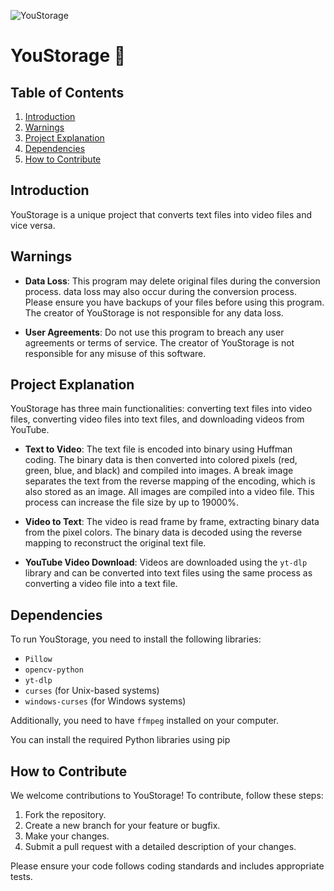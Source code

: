 
![YouStorage](https://github.com/user-attachments/assets/92486502-f9ae-44df-9518-5db3764147b6)

# YouStorage 🔁

## Table of Contents

1. [Introduction](#introduction)
2. [Warnings](#warnings)
3. [Project Explanation](#project-explanation)
4. [Dependencies](#dependencies)
5. [How to Contribute](#how-to-contribute)

## Introduction

YouStorage is a unique project that converts text files into video files and vice versa.

## Warnings

- **Data Loss**: This program may delete original files during the conversion process. data loss may also occur during the conversion process. Please ensure you have backups of your files before using this program. The creator of YouStorage is not responsible for any data loss.

- **User Agreements**: Do not use this program to breach any user agreements or terms of service. The creator of YouStorage is not responsible for any misuse of this software.

## Project Explanation

YouStorage has three main functionalities: converting text files into video files, converting video files into text files, and downloading videos from YouTube.

- **Text to Video**: The text file is encoded into binary using Huffman coding. The binary data is then converted into colored pixels (red, green, blue, and black) and compiled into images. A break image separates the text from the reverse mapping of the encoding, which is also stored as an image. All images are compiled into a video file. This process can increase the file size by up to 19000%.

- **Video to Text**: The video is read frame by frame, extracting binary data from the pixel colors. The binary data is decoded using the reverse mapping to reconstruct the original text file.

- **YouTube Video Download**: Videos are downloaded using the `yt-dlp` library and can be converted into text files using the same process as converting a video file into a text file.

## Dependencies

To run YouStorage, you need to install the following libraries:

- `Pillow`
- `opencv-python`
- `yt-dlp`
- `curses` (for Unix-based systems)
- `windows-curses` (for Windows systems)

Additionally, you need to have `ffmpeg` installed on your computer.

You can install the required Python libraries using pip

## How to Contribute

We welcome contributions to YouStorage! To contribute, follow these steps:

1. Fork the repository.
2. Create a new branch for your feature or bugfix.
3. Make your changes.
4. Submit a pull request with a detailed description of your changes.

Please ensure your code follows coding standards and includes appropriate tests.
